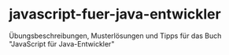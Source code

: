 javascript-fuer-java-entwickler
===============================

Übungsbeschreibungen, Musterlösungen und Tipps für das Buch "JavaScript für Java-Entwickler"
